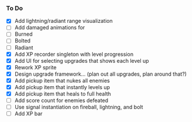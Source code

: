 ### To Do
- [X] Add lightning/radiant range visualization
- [ ] Add damaged animations for 
- [ ] Burned
- [ ] Bolted
- [ ] Radiant
- [X] Add XP recorder singleton with level progression
- [X] Add UI for selecting upgrades that shows each level up
- [X] Rework XP sprite
- [X] Design upgrade framework... (plan out all upgrades, plan around that?)
- [X] Add pickup item that nukes all enemies
- [X] Add pickup item that instantly levels up
- [X] Add pickup item that heals to full health
- [ ] Add score count for enemies defeated
- [ ] Use signal instantiation on fireball, lightning, and bolt
- [ ] Add XP bar
